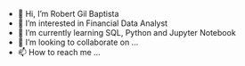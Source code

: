 - 👋 Hi, I’m Robert Gil Baptista 
- 👀 I’m interested in Financial Data Analyst
- 🌱 I’m currently learning SQL, Python and Jupyter Notebook
- 💞️ I’m looking to collaborate on ...
- 📫 How to reach me ...

<!---
contentmediaguy/contentmediaguy is a ✨ special ✨ repository because its `README.md` (this file) appears on your GitHub profile.
You can click the Preview link to take a look at your changes.
--->
